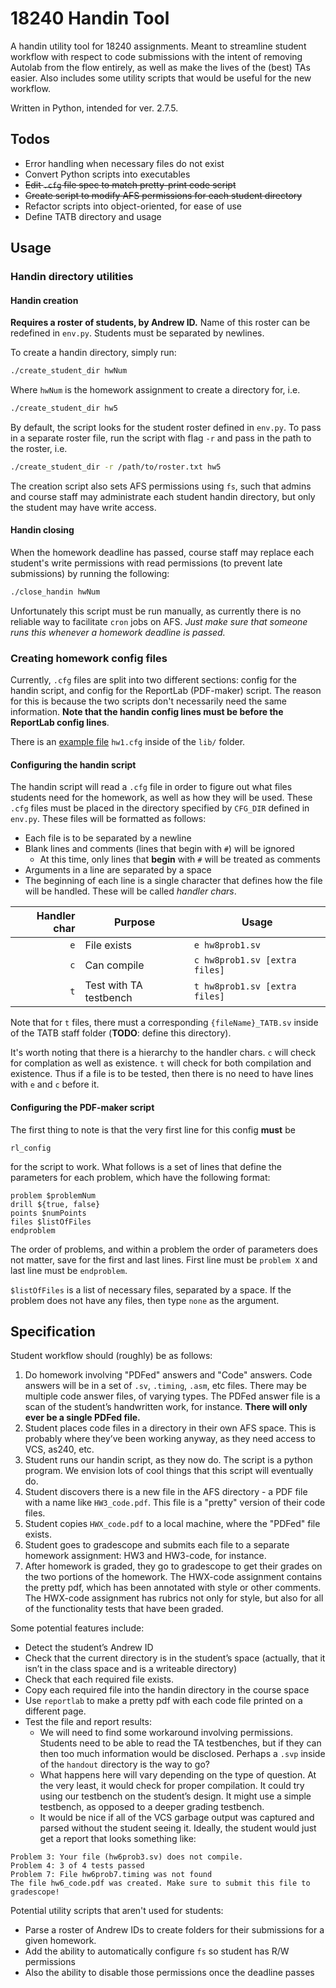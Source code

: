 # 18240 Handin Tool
A handin utility tool for 18240 assignments. Meant to streamline student
workflow with respect to code submissions with the intent of removing Autolab
from the flow entirely, as well as make the lives of the (best) TAs easier. Also
includes some utility scripts that would be useful for the new workflow.

Written in Python, intended for ver. 2.7.5.

## Todos
- Error handling when necessary files do not exist
- Convert Python scripts into executables
- ~~Edit `.cfg` file spec to match pretty-print code script~~
- ~~Create script to modify AFS permissions for each student directory~~
- Refactor scripts into object-oriented, for ease of use
- Define TATB directory and usage

## Usage
### Handin directory utilities
#### Handin creation
**Requires a roster of students, by Andrew ID.** Name of this roster can be
redefined in `env.py`. Students must be separated by newlines.

To create a handin directory, simply run:
```bash
./create_student_dir hwNum
```
Where `hwNum` is the homework assignment to create a directory for, i.e.
```bash
./create_student_dir hw5
```
By default, the script looks for the student roster defined in `env.py`. To pass
in a separate roster file, run the script with flag `-r` and pass in the path
to the roster, i.e.
```bash
./create_student_dir -r /path/to/roster.txt hw5
```
The creation script also sets AFS permissions using `fs`, such that admins and
course staff may administrate each student handin directory, but only the
student may have write access.
#### Handin closing
When the homework deadline has passed, course staff may replace each student's
write permissions with read permissions (to prevent late submissions) by running
the following:
```bash
./close_handin hwNum
```
Unfortunately this script must be run manually, as currently there is no
reliable way to facilitate `cron` jobs on AFS. *Just make sure that someone runs
this whenever a homework deadline is passed.*

### Creating homework config files
Currently, `.cfg` files are split into two different sections: config for the
handin script, and config for the ReportLab (PDF-maker) script. The reason for
this is because the two scripts don't necessarily need the same information.
**Note that the handin config lines must be before the ReportLab config lines**.

There is an [example file](lib/hw1.cfg) `hw1.cfg` inside of the `lib/` folder.

#### Configuring the handin script
The handin script will read a `.cfg` file in order to figure out what files
students need for the homework, as well as how they will be used. These `.cfg`
files must be placed in the directory specified by `CFG_DIR` defined in
`env.py`. These files will be formatted as follows:
- Each file is to be separated by a newline
- Blank lines and comments (lines that begin with `#`) will be ignored
    - At this time, only lines that **begin** with `#` will be treated as
      comments
- Arguments in a line are separated by a space
- The beginning of each line is a single character that defines how the file
  will be handled. These will be called *handler chars*.

| Handler char | Purpose                | Usage                         |
| -----------: | ---------------------- | ----------------------------- |
| `e`          | File exists            | `e hw8prob1.sv`               |
| `c`          | Can compile            | `c hw8prob1.sv [extra files]` |
| `t`          | Test with TA testbench | `t hw8prob1.sv [extra files]` |

Note that for `t` files, there must a corresponding `{fileName}_TATB.sv` inside
of the TATB staff folder (**TODO**: define this directory).

It's worth noting that there is a hierarchy to the handler chars. `c` will check
for complation as well as existence. `t` will check for both compilation and
existence. Thus if a file is to be tested, then there is no need to have lines
with `e` and `c` before it.

#### Configuring the PDF-maker script
The first thing to note is that the very first line for this config **must** be
```
rl_config
```
for the script to work. What follows is a set of lines that define the
parameters for each problem, which have the following format:
```
problem $problemNum
drill ${true, false}
points $numPoints
files $listOfFiles
endproblem
```
The order of problems, and within a problem the order of parameters does not
matter, save for the first and last lines. First line must be `problem X` and
last line must be `endproblem`.

`$listOfFiles` is a list of necessary files, separated by a space. If the
problem does not have any files, then type `none` as the argument.

## Specification
Student workflow should (roughly) be as follows:
1. Do homework involving "PDFed" answers and "Code" answers. Code answers will
be in a set of `.sv`, `.timing`, `.asm`, etc files. There may be multiple code answer
files, of varying types. The PDFed answer file is a scan of the student’s
handwritten work, for instance. **There will only ever be a single PDFed file.**
2. Student places code files in a directory in their own AFS space. This is
probably where they’ve been working anyway, as they need access to VCS, as240,
etc.
3. Student runs our handin script, as they now do. The script is a python
program. We envision lots of cool things that this script will eventually
do.
4. Student discovers there is a new file in the AFS directory - a PDF file
with a name like `HW3_code.pdf`. This file is a "pretty" version of their
code files.
5. Student copies `HWX_code.pdf` to a local machine, where the "PDFed"
file exists.
6. Student goes to gradescope and submits each file to a separate
homework assignment: HW3 and HW3-code, for instance.
7. After homework is graded, they go to gradescope to get their grades on the
two portions of the homework. The HWX-code assignment contains the pretty pdf,
which has been annotated with style or other comments. The HWX-code assignment
has rubrics not only for style, but also for all of the functionality tests that
have been graded.

Some potential features include:
- Detect the student’s Andrew ID
- Check that the current directory is in the student’s space (actually, that
it isn’t in the class space and is a writeable directory)
- Check that each required file exists.
- Copy each required file into the handin directory in the course space
- Use `reportlab` to make a pretty pdf with each code file printed
on a different page.
- Test the file and report results:
    - We will need to find some workaround involving permissions. Students need
      to be able to read the TA testbenches, but if they can then too much
      information would be disclosed. Perhaps a `.svp` inside of the `handout`
      directory is the way to go?
    - What happens here will vary depending on the type of question. At the very
    least, it would check for proper compilation. It could try using our
    testbench on the student’s design. It might use a simple testbench, as
    opposed to a deeper grading testbench.
    - It would be nice if all of the VCS garbage output was captured and parsed
    without the student seeing it.  Ideally, the student would just get a report
    that looks something like:
```
Problem 3: Your file (hw6prob3.sv) does not compile.
Problem 4: 3 of 4 tests passed
Problem 7: File hw6prob7.timing was not found
The file hw6_code.pdf was created. Make sure to submit this file to gradescope!
```

Potential utility scripts that aren't used for students:
- Parse a roster of Andrew IDs to create folders for their submissions for a
  given homework.
- Add the ability to automatically configure `fs` so student has R/W permissions
- Also the ability to disable those permissions once the deadline passes
